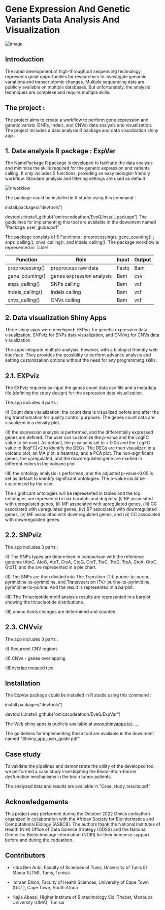 # Gene Expression And  Genetic Variants Data Analysis And Visualization

![image](https://user-images.githubusercontent.com/73958439/193952491-dba21569-10ea-4e9e-b651-66f6cde66aa9.png)

## Introduction
The rapid development of high-throughput sequencing technology represents great opportunities for researchers to investigate genomic variations and transcriptomic changes. Multiple sequencing data are publicly available on multiple databases. But unfortunately, the analysis techniques are complexe and require multiple skills. 

## The project :

The project aims to create a workflow to perform gene expression and  genetic variats (SNPs, Indels, and CNVs) data analysis and  visualization.
The project includes a data analysis R package  and data visualization shiny app .

## 1. Data analysis R package : ExpVar

The NamePackage  R package is developed to facilitate the data analysis and minimize the skills required for the genetic expression and  variants calling. It only includes 5 functions, providing an easy biologist-friendly workflow. Standard analysis and  filtering settings are used as default

![r worklow](https://user-images.githubusercontent.com/73958439/193316510-27dbd891-a406-4f7f-a4a8-03c2c11ddbf2.png)


The package could be installed in R studio using this command :

install.packages("devtools")

devtools::install_github("omicscodeathon/EveQ/install_package")
The guidelines for implementing this tool are available in the dowument named "Package_user_guide.pdf"

The package consists of 6 Functions : preprocessing(); gene_counting() ; snps_calling(); cnvs_calling(); and indels_calling(). The package workflow is represented in Table1.


| Function  | Role| Input | Output | 
| ------------- | ------------- | ------------- | ------------- |
| preprocessing() |  preprocess raw data |  Fastq   | Bam  |
| gene_counting()  |   genes expression analysis  | Bam   | csv  |
| snps_calling()  |   SNPs calling  | Bam   | vcf  |
| indels_calling()  |   Indels calling  | Bam   | vcf  |
| cnvs_calling()  |   CNVs calling  | Bam   | vcf  |


## 2. Data visualization Shiny Apps

Three shiny apps were developed: EXPviz for genetic expression data visualization, SNPviz for SNPs data visualization, and CNVviz for CNVs  data visualization.

The apps integrate multiple analysis, however, with a biologist friendly web interface. They provides the possiblity to perform advance analysis and setting customization options without the need for any programming skills.

## 2.1. EXPviz

The EXPviz requires as input the genes count data csv file and a metadata file (defining the study design)  for the expression data visualization.  

The app includes 3 parts : 

(I) Count data visualization: the count data is visualized before and after the log transformation for quality control purposes. The genes count data are visualized in a density plot.  

(II) the expression analysis is performed, and the differentially expressed genes are defined. The user can customize the p-value and the LogFC value to be used. As default, the p-value is set to < 0.05 and the LogFC value to |logFC|>2 to identify the DEGs. 
The DEGs are then visualized in a volcano plot, an MA plot, a heatmap, and a PCA plot. The non-significant genes, the upregulated, and the downregulated gene are marked in different colors in the volcano plot. 

(III) the ontology analysis is performed, and the adjusted p-value<0.05 is set as default to identify significant ontologies. The p-value could be customized by the user.

The significant ontologies will be represented in tables and the top ontologies are represented in six barplots and dotplots: (i) BP associated with upregulated genes, (ii) MF associated with upregulated genes, (iii) CC associated with upregulated genes, (iv) BP associated with downregulated genes, (v) MF associated with downregulated genes, and (vi) CC associated with downregulated genes.

## 2.2. SNPviz

The app includes 3 parts : 

(I)  The SNPs types are determined in comparison with the reference genome (AtoC, AtoG, AtoT, CtoA, CtoG, CtoT, TtoC, TtoG, TtoA, GtoA, GtoC, GtoT), and the are represented in a pie chart.

(II) The SNPs are then divided into The Transition (Ti): purine-to-purine, pyrimidine-to-pyrimidine, and Transveersion (Tv): purine-to-pyrimidine, pyrimidine-to-purine. And the result is represented in a barplot.

(III) The Trinucleotide motif analysis results are represented in a barplot showing the trinucleotide distributions.

(III) amino Acids changes are determined and counted.

## 2.3. CNVviz
The app includes 3 parts : 

(I) Recurrent CNV regions

<p align="center">
  <![image](https://user-images.githubusercontent.com/73958439/193952944-ed598959-462a-4845-9571-7e1ea40b5b12.png) width=50% height=50%>
</p>




(II) CNVs - genes overlapping

(III)overlap mutated test

## Installation

The ExpVar package could be installed in R studio using this command :

install.packages("devtools")

devtools::install_github("omicscodeathon/EveQ/ExpVar")

The  Web shiny apps  is publicly available at www.shinyapps.io/......

The guidelines for implementing these tool are available in the dowument named "Shinny_app_user_guide.pdf"

## Case study
To validate the pipelines and demonstrate the utility of the developed tool, we performed a case study investigating the Blood-Brain-barrier dysfunction mechanisms in the brain tumor patients.

The analyzed data and results are available in "Case_study_results.pdf"


## Acknowledgements
This project was performed during the October 2022 Omics codeathon organized in collaboration with the African Society for Bioinformatics and Computational Biology (ASBCB). The authors thank the National Institutes of Health (NIH) Office of Data Science Strategy (ODSS) and the National Center for Biotechnology Information (NCBI) for their immense support before and during the codeathon.

## Contributors

- Hiba Ben Aribi, Faculty of Sciences of Tunis, University of Tunis El Manar (UTM), Tunis, Tunisia

- Imraan Dixon, Faculty of Health Sciences, University of Cape Town (UCT), Cape Town, South Africa 

- Najla Abassi, Higher Institute of Biotechnology Sidi Thabet, Manouba University (UMA), Tunisia
